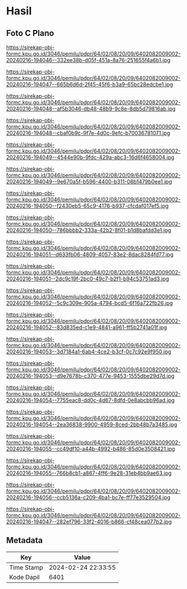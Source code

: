 # Hasil

## Foto C Plano

https://sirekap-obj-formc.kpu.go.id/3046/pemilu/pdpr/64/02/08/20/09/6402082009002-20240216-194046--332ee38b-d05f-451a-8a76-251655f4a6b1.jpg

https://sirekap-obj-formc.kpu.go.id/3046/pemilu/pdpr/64/02/08/20/09/6402082009002-20240216-194047--665b6d6d-2f45-45f6-b3a9-65bc28edcbe1.jpg

https://sirekap-obj-formc.kpu.go.id/3046/pemilu/pdpr/64/02/08/20/09/6402082009002-20240216-194048--af5b3046-db48-48b9-9c8e-8db5d79816ab.jpg

https://sirekap-obj-formc.kpu.go.id/3046/pemilu/pdpr/64/02/08/20/09/6402082009002-20240216-194048--cbaf0b9c-9f7e-4d0c-9efc-b70036781071.jpg

https://sirekap-obj-formc.kpu.go.id/3046/pemilu/pdpr/64/02/08/20/09/6402082009002-20240216-194049--4544e90b-9fdc-429a-abc3-16d6f4658004.jpg

https://sirekap-obj-formc.kpu.go.id/3046/pemilu/pdpr/64/02/08/20/09/6402082009002-20240216-194049--9e670a5f-b596-4400-b311-08b1479b0ee1.jpg

https://sirekap-obj-formc.kpu.go.id/3046/pemilu/pdpr/64/02/08/20/09/6402082009002-20240216-194050--f2430eb5-65c9-4176-b937-cfcdaf017ef5.jpg

https://sirekap-obj-formc.kpu.go.id/3046/pemilu/pdpr/64/02/08/20/09/6402082009002-20240216-194050--786bbbb2-333a-42b2-8f01-b1d8bafdd3e1.jpg

https://sirekap-obj-formc.kpu.go.id/3046/pemilu/pdpr/64/02/08/20/09/6402082009002-20240216-194051--d633fb06-4809-4057-83e2-8dac8284fd77.jpg

https://sirekap-obj-formc.kpu.go.id/3046/pemilu/pdpr/64/02/08/20/09/6402082009002-20240216-194051--2dc9c19f-2bc0-49c7-b2f1-b94c53751ad3.jpg

https://sirekap-obj-formc.kpu.go.id/3046/pemilu/pdpr/64/02/08/20/09/6402082009002-20240216-194052--5c9c309e-905a-4794-bcd5-6f16a722fb26.jpg

https://sirekap-obj-formc.kpu.go.id/3046/pemilu/pdpr/64/02/08/20/09/6402082009002-20240216-194052--83d835ed-c1e9-4841-a961-ff5b2741a01f.jpg

https://sirekap-obj-formc.kpu.go.id/3046/pemilu/pdpr/64/02/08/20/09/6402082009002-20240216-194053--3d7184a1-6ab4-4ce2-b3cf-0c7c92e9f950.jpg

https://sirekap-obj-formc.kpu.go.id/3046/pemilu/pdpr/64/02/08/20/09/6402082009002-20240216-194053--d9e7678b-c370-477e-9453-1555dbe29d7d.jpg

https://sirekap-obj-formc.kpu.go.id/3046/pemilu/pdpr/64/02/08/20/09/6402082009002-20240216-194054--7755eac8-dd0c-4d67-8dfd-0e8abcbb96ad.jpg

https://sirekap-obj-formc.kpu.go.id/3046/pemilu/pdpr/64/02/08/20/09/6402082009002-20240216-194054--2ea36838-9900-4959-8ced-2bb48b7a3485.jpg

https://sirekap-obj-formc.kpu.go.id/3046/pemilu/pdpr/64/02/08/20/09/6402082009002-20240216-194055--cc49df10-a44b-4992-b486-85d0e3508421.jpg

https://sirekap-obj-formc.kpu.go.id/3046/pemilu/pdpr/64/02/08/20/09/6402082009002-20240216-194055--766b8cb1-a867-4ff6-9e28-31eb4bb9ae63.jpg

https://sirekap-obj-formc.kpu.go.id/3046/pemilu/pdpr/64/02/08/20/09/6402082009002-20240216-194056--ccb5136a-c209-4ba1-bc7e-ff77e3529504.jpg

https://sirekap-obj-formc.kpu.go.id/3046/pemilu/pdpr/64/02/08/20/09/6402082009002-20240216-194047--282ef796-33f2-4016-b866-cf48cea077b2.jpg


## Metadata

| Key        | Value               |
| ---------- | ------------------- |
| Time Stamp | 2024-02-24 22:33:55 |
| Kode Dapil | 6401                |




